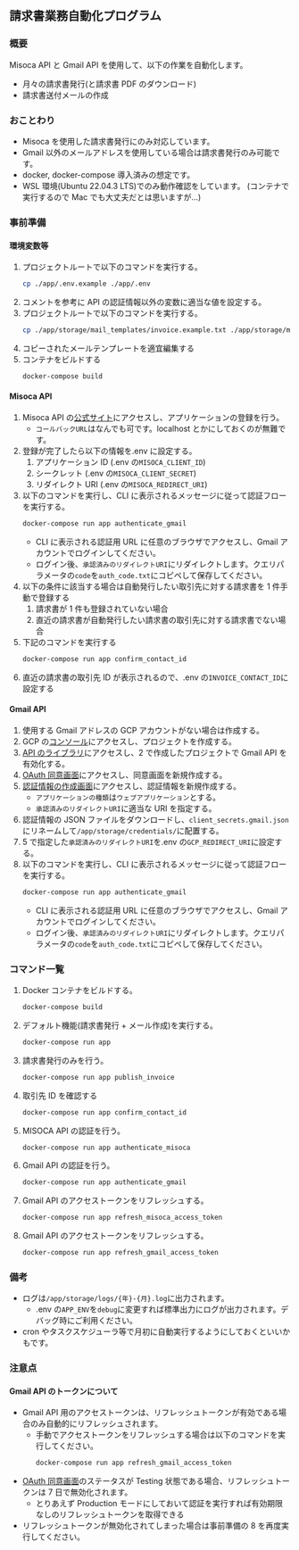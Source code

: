 ## 請求書業務自動化プログラム

### 概要

Misoca API と Gmail API を使用して、以下の作業を自動化します。

- 月々の請求書発行(と請求書 PDF のダウンロード)
- 請求書送付メールの作成

### おことわり

- Misoca を使用した請求書発行にのみ対応しています。
- Gmail 以外のメールアドレスを使用している場合は請求書発行のみ可能です。
- docker, docker-compose 導入済みの想定です。
- WSL 環境(Ubuntu 22.04.3 LTS)でのみ動作確認をしています。 (コンテナで実行するので Mac でも大丈夫だとは思いますが...)

### 事前準備

#### 環境変数等

1. プロジェクトルートで以下のコマンドを実行する。
   ```sh
   cp ./app/.env.example ./app/.env
   ```
2. コメントを参考に API の認証情報以外の変数に適当な値を設定する。
3. プロジェクトルートで以下のコマンドを実行する。
   ```sh
   cp ./app/storage/mail_templates/invoice.example.txt ./app/storage/mail_templates/invoice.txt
   ```
4. コピーされたメールテンプレートを適宜編集する
5. コンテナをビルドする
   ```sh
   docker-compose build
   ```

#### Misoca API

1. Misoca API の[公式サイト](https://doc.misoca.jp/)にアクセスし、アプリケーションの登録を行う。
   - `コールバックURL`はなんでも可です。localhost とかにしておくのが無難です。
2. 登録が完了したら以下の情報を.env に設定する。
   1. アプリケーション ID (.env の`MISOCA_CLIENT_ID`)
   2. シークレット (.env の`MISOCA_CLIENT_SECRET`)
   3. リダイレクト URI (.env の`MISOCA_REDIRECT_URI`)
3. 以下のコマンドを実行し、CLI に表示されるメッセージに従って認証フローを実行する。
   ```sh
   docker-compose run app authenticate_gmail
   ```
   - CLI に表示される認証用 URL に任意のブラウザでアクセスし、Gmail アカウントでログインしてください。
   - ログイン後、`承認済みのリダイレクトURI`にリダイレクトします。クエリパラメータの`code`を`auth_code.txt`にコピペして保存してください。
4. 以下の条件に該当する場合は自動発行したい取引先に対する請求書を 1 件手動で登録する
   1. 請求書が 1 件も登録されていない場合
   2. 直近の請求書が自動発行したい請求書の取引先に対する請求書でない場合
5. 下記のコマンドを実行する
   ```sh
   docker-compose run app confirm_contact_id
   ```
6. 直近の請求書の取引先 ID が表示されるので、.env の`INVOICE_CONTACT_ID`に設定する

#### Gmail API

1. 使用する Gmail アドレスの GCP アカウントがない場合は作成する。
2. GCP の[コンソール](https://console.cloud.google.com/welcome)にアクセスし、プロジェクトを作成する。
3. [API のライブラリ](https://console.cloud.google.com/apis/library)にアクセスし、2 で作成したプロジェクトで Gmail API を有効化する。
4. [OAuth 同意画面](https://console.cloud.google.com/apis/credentials/consent)にアクセスし、同意画面を新規作成する。
5. [認証情報の作成画面](https://console.cloud.google.com/apis/credentials/oauthclient)にアクセスし、認証情報を新規作成する。
   - `アプリケーションの種類`は`ウェブアプリケーション`とする。
   - `承認済みのリダイレクトURI`に適当な URI を指定する。
6. 認証情報の JSON ファイルをダウンロードし、`client_secrets.gmail.json`にリネームして`/app/storage/credentials/`に配置する。
7. 5 で指定した`承認済みのリダイレクトURI`を.env の`GCP_REDIRECT_URI`に設定する。
8. 以下のコマンドを実行し、CLI に表示されるメッセージに従って認証フローを実行する。
   ```sh
   docker-compose run app authenticate_gmail
   ```
   - CLI に表示される認証用 URL に任意のブラウザでアクセスし、Gmail アカウントでログインしてください。
   - ログイン後、`承認済みのリダイレクトURI`にリダイレクトします。クエリパラメータの`code`を`auth_code.txt`にコピペして保存してください。

### コマンド一覧

1. Docker コンテナをビルドする。

   ```sh
   docker-compose build
   ```

2. デフォルト機能(請求書発行 + メール作成)を実行する。

   ```sh
   docker-compose run app
   ```

3. 請求書発行のみを行う。

   ```sh
   docker-compose run app publish_invoice
   ```

4. 取引先 ID を確認する

   ```sh
   docker-compose run app confirm_contact_id
   ```

5. MISOCA API の認証を行う。

   ```sh
   docker-compose run app authenticate_misoca
   ```

6. Gmail API の認証を行う。

   ```sh
   docker-compose run app authenticate_gmail
   ```

7. Gmail API のアクセストークンをリフレッシュする。

   ```sh
   docker-compose run app refresh_misoca_access_token
   ```

8. Gmail API のアクセストークンをリフレッシュする。
   ```sh
   docker-compose run app refresh_gmail_access_token
   ```

### 備考

- ログは`/app/storage/logs/{年}-{月}.log`に出力されます。
  - .env の`APP_ENV`を`debug`に変更すれば標準出力にログが出力されます。デバッグ時にご利用ください。
- cron やタスクスケジューラ等で月初に自動実行するようにしておくといいかもです。

### 注意点

#### Gmail API のトークンについて

- Gmail API 用のアクセストークンは、リフレッシュトークンが有効である場合のみ自動的にリフレッシュされます。
  - 手動でアクセストークンをリフレッシュする場合は以下のコマンドを実行してください。
    ```sh
    docker-compose run app refresh_gmail_access_token
    ```
- [OAuth 同意画面](https://console.cloud.google.com/apis/credentials/consent)のステータスが Testing 状態である場合、リフレッシュトークンは 7 日で無効化されます。
  - とりあえず Production モードにしておいて認証を実行すれば有効期限なしのリフレッシュトークンを取得できる
- リフレッシュトークンが無効化されてしまった場合は事前準備の 8 を再度実行してください。

